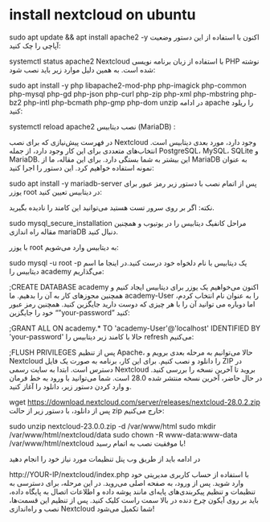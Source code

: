 # install nextcloud on ubuntu


sudo apt update && apt install apache2 -y
اکنون با استفاده از این دستور وضعیت آپاچی را چک کنید:

systemctl status apache2
Nextcloud با استفاده از زبان برنامه نویسی PHP نوشته شده است. به همین دلیل موارد زیر باید نصب شود:

sudo apt install -y php libapache2-mod-php php-imagick php-common php-mysql php-gd php-json php-curl php-zip php-xml php-mbstring php-bz2 php-intl php-bcmath php-gmp php-dom unzip
در ادامه apache را ریلود کنید:

systemctl reload apache2
نصب دیتابیس (MariaDB) :

در فهرست پیش‌نیازی که برای نصب Nextcloud وجود دارد، مورد بعدی دیتابیس است. انتخاب‌های متعددی برای این کار وجود دارد، از جمله PostgreSQL، MySQL، SQLite و MariaDB. این بیشتر به شما بستگی دارد. برای این مقاله، ما از MariaDB به عنوان نمونه استفاده خواهیم کرد. این دستور را اجرا کنید:

sudo apt install -y mariadb-server
پس از اتمام نصب با دستور زیر رمز عبور برای یوزر root در دیتابیس تعیین کنید:

نکته: اگر بر روی سرور تست هستید می‌توانید این کامند را نادیده بگیرید.

sudo mysql_secure_installation
مراحل کانفیگ دیتابیس را در یوتیوب و همچنین مقاله راه اندازی mariaDB دنبال کنید.

با یوزر root به دیتابیس وارد می‌شویم:

sudo mysql -u root -p
یک دیتابیس با نام دلخواه خود درست کنید.در اینجا ما اسم دیتابیس را academy می‌گذاریم:

;CREATE DATABASE academy
اکنون می‌خواهیم یک یوزر برای دیتابیس ایجاد کنیم و همچنین مجوزهای کار به آن را بدهیم. ما academy-User را به عنوان نام انتخاب کردم، اما دوباره می توانید آن را با هر چیزی که دوست دارید جایگزین کنید. همچنین رمز عبور خود را جایگزین “”your-password” کنید:

;GRANT ALL ON academy.* TO 'academy-User'@'localhost' IDENTIFIED BY 'your-password'
حالا با کامند زیر دیتابیس را refresh می‌کنیم:

;FLUSH PRIVILEGES
پس از تنظیم Apache، حالا می‌توانیم به مرحله بعدی برویم و Nextcloud را دانلود و نصب کنیم. برای این کار، برنامه به صورت یک فایل ZIP در دسترس است. ابتدا به سایت رسمی Nextcloud بروید تا آخرین نسخه را بررسی کنید. در حال حاضر، آخرین نسخه منتشر شده 28.0 است. شما می‌توانید با ورود به خط فرمان و وارد کردن دستور زیر، دانلود را آغاز کنید.

wget https://download.nextcloud.com/server/releases/nextcloud-28.0.2.zip
پس از دانلود، با دستور زیر از حالت zip خارج می‌کنیم:

sudo unzip nextcloud-23.0.0.zip -d /var/www/html
sudo mkdir /var/www/html/nextcloud/data 
sudo chown -R www-data:www-data /var/www/html/nextcloud
با موفقیت نصب به اتمام رسید!

در ادامه باید از طریق وب پنل تنظیمات مورد نیاز خود را انجام دهید

http://YOUR-IP/nextcloud/index.php
با استفاده از حساب کاربری مدیریتی خود وارد شوید. پس از ورود، به صفحه اصلی می‌روید. در این مرحله، برای دسترسی به تنظیمات و تنظیم پیکربندی‌های پایه‌ای مانند پوشه داده و اطلاعات اتصال به پایگاه داده، باید بر روی آیکون چرخ دنده در بالا سمت راست کلیک کنید. پس از تنظیم این قسمت‌ها، نصب و راه‌اندازی Nextcloud شما تکمیل می‌شود!
